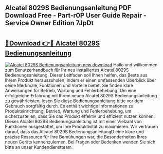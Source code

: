 ## Alcatel 8029S Bedienungsanleitung PDF Download Free - Part-r0P User Guide Repair - Service Owner Edition 7JpDt

# <h2><a href="http://df4i0hg.blite.top/?on=Alcatel+8029S+Bedienungsanleitung">🔗Download 👉🔴 Alcatel 8029S Bedienungsanleitung</a></h2>

[![Alcatel 8029S Bedienungsanleitung new download](https://i.imgur.com/lujVjoI.png)](http://df4i0hg.blite.top/?on=Alcatel+8029S+Bedienungsanleitung)
Hallo und willkommen zum Benutzerhandbuch für Ihr neu installiertes Alcatel 8029S Bedienungsanleitung. Dieser Leitfaden soll Ihnen helfen, das Beste aus Ihrem Produkt herauszuholen, indem er einen umfassenden Überblick über seine Merkmale, Funktionen und Vorteile bietet. Sie finden klare Anweisungen für Betrieb, Wartung und Fehlerbehebung. Um eine erfolgreiche Erfahrung mit Ihrem neuen Alcatel 8029S Bedienungsanleitung zu gewährleisten, lesen Sie diese Bedienungsanleitung bitte vor dem Gebrauch sorgfältig durch. Es enthält wichtige Informationen zu Produkteinrichtung, Betrieb, Wartung und Fehlerbehebung, um sicherzustellen, dass Sie das Produkt effektiv und effizient nutzen können. Dieses Alcatel 8029S Bedienungsanleitung ist mit einer Vielzahl von Funktionen ausgestattet, um Ihre Produktivität zu maximieren. Wir vertrauen darauf, dass das Alcatel 8029S BedienungsanleitungD eine klare und präzise Ressource für Ihre Bemühungen war, die Besonderheiten Ihres neuen Geräts kennenzulernen. Bei Fragen oder Bedenken wenden Sie sich bitte an unser Kundendienstteam.
